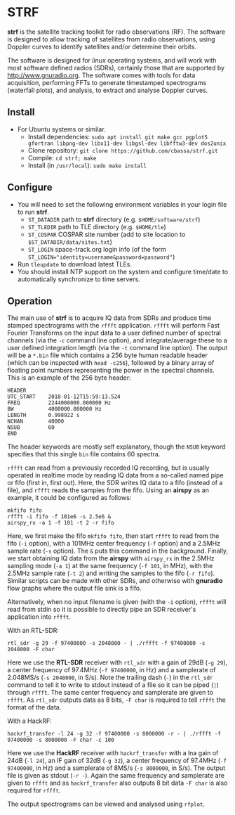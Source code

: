 # STRF

**strf** is the satellite tracking toolkit for radio observations (RF). The software is designed to allow tracking of satellites from radio observations, using Doppler curves to identify satellites and/or determine their orbits.

The software is designed for *linux* operating systems, and will work with most software defined radios (SDRs), certainly those that are supported by http://www.gnuradio.org. The software comes with tools for data acquisition, performing FFTs to generate timestamped spectrograms (waterfall plots), and analysis, to extract and analyse Doppler curves.

Install
------

* For Ubuntu systems or similar.
  * Install dependencies: `sudo apt install git make gcc pgplot5 gfortran libpng-dev libx11-dev libgsl-dev libfftw3-dev dos2unix`
  * Clone repository: `git clone https://github.com/cbassa/strf.git`
  * Compile: `cd strf; make`
  * Install (in `/usr/local`): `sudo make install`

Configure
---------
* You will need to set the following environment variables in your login file to run **strf**.
	* `ST_DATADIR` path to **strf** directory (e.g. `$HOME/software/strf`)
	* `ST_TLEDIR` path to TLE directory (e.g. `$HOME/tle`)
	* `ST_COSPAR` COSPAR site number (add to site location to `$ST_DATADIR/data/sites.txt`)
	* `ST_LOGIN` space-track.org login info (of the form `ST_LOGIN="identity=username&password=password"`)
* Run `tleupdate` to download latest TLEs.
* You should install NTP support on the system and configure time/date to automatically
  synchronize to time servers.

Operation
---------
The main use of **strf** is to acquire IQ data from SDRs and produce time stamped spectrograms with the `rffft` application. `rffft` will perform Fast Fourier Transforms on the input data to a user defined number of spectral channels (via the `-c` command line option), and integrate/average these to a user defined integration length (via the `-t` command line option). The output will be a `*.bin` file which contains a 256 byte human readable header (which can be inspected with `head -c256`), followed by a binary array of floating point numbers representing the power in the spectral channels. This is an example of the 256 byte header:

	HEADER
	UTC_START    2018-01-12T15:59:13.524
	FREQ         2244000000.000000 Hz
	BW           4000000.000000 Hz
	LENGTH       0.998922 s
	NCHAN        40000
	NSUB         60
	END

The header keywords are mostly self explanatory, though the `NSUB` keyword specifies that this single `bin` file contains 60 spectra.

`rffft` can read from a previously recorded IQ recording, but is usually operated in realtime mode by reading IQ data from a so-called named pipe or fifo (first in, first out). Here, the SDR writes IQ data to a fifo (instead of a file), and `rffft` reads the samples from the fifo. Using an **airspy** as an example, it could be configured as follows:

	mkfifo fifo
	rffft -i fifo -f 101e6 -s 2.5e6 &
	airspy_rx -a 1 -f 101 -t 2 -r fifo
	
Here, we first make the fifo `mkfifo fifo`, then start `rffft` to read from the fifo (`-i` option), with a 101MHz center frequency (`-f` option) and a 2.5MHz sample rate (`-s` option). The `&` puts this command in the background. Finally, we start obtaining IQ data from the **airspy** with `airspy_rx` in the 2.5MHz sampling mode (`-a 1`) at the same frequency (`-f 101`, in MHz), with the 2.5MHz sample rate (`-t 2`) and writing the samples to the fifo (`-r fifo`). Similar scripts can be made with other SDRs, and otherwise with **gnuradio** flow graphs where the output file sink is a fifo.

Alternatively, when no input filename is given (with the `-i` option), `rffft` will read from stdin so it is possible to directly pipe an SDR receiver's application into `rffft`.

With an RTL-SDR:

    rtl_sdr -g 29 -f 97400000 -s 2048000 - | ./rffft -f 97400000 -s 2048000 -F char

Here we use the **RTL-SDR** receiver with `rtl_sdr` with a gain of 29dB (`-g 29`), a center frequency of 97.4MHz (`-f 97400000`, in Hz) and a samplerate of 2.048MS/s (`-s 2048000`, in S/s). Note the trailing dash (`-`) in the `rtl_sdr` command to tell it to write to stdout instead of a file so it can be piped (`|`) through `rffft`. The same center frequency and samplerate are given to `rffft`. As `rtl_sdr` outputs data as 8 bits, `-F char` is required to tell `rffft` the format of the data.

With a HackRF:

    hackrf_transfer -l 24 -g 32 -f 97400000 -s 8000000 -r - | ./rffft -f 97400000 -s 8000000 -F char -c 100

Here we use the **HackRF** receiver with `hackrf_transfer` with a lna gain of 24dB (`-l 24`), an IF gain of 32dB (`-g 32`), a center frequency of 97.4MHz (`-f 97400000`, in Hz) and a samplerate of 8MS/s (`-s 8000000`, in S/s). The output file is given as stdout (`-r -`). Again the same frequency and samplerate are given to `rffft` and as `hackrf_transfer` also outputs 8 bit data `-F char` is also required for `rffft`.

The output spectrograms can be viewed and analysed using `rfplot`. 
